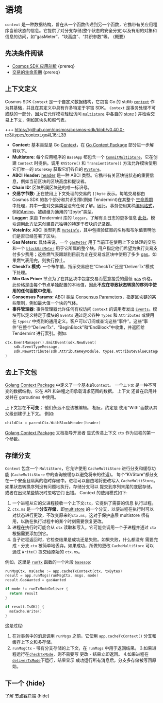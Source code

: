 # 语境

`context` 是一种数据结构，旨在从一个函数传递到另一个函数，它携带有关应用程序当前状态的信息。它提供了对分支存储(整个状态的安全分支)以及有用的对象和信息的访问，如“gasMeter”、“块高度”、“共识参数”等。 {概要}

## 先决条件阅读

- [Cosmos SDK 应用剖析](../basics/app-anatomy.md) {prereq}
- [交易的生命周期](../basics/tx-lifecycle.md) {prereq}

## 上下文定义

Cosmos SDK `Context` 是一个自定义数据结构，它包含 Go 的 stdlib [`context`](https://golang.org/pkg/context) 作为其基础，并且在其定义中具有许多特定于宇宙 SDK。 `Context` 是事务处理不可或缺的一部分，因为它允许模块轻松访问 [`multistore`](./store.md#multistore) 中各自的 [store](./store.md#base-layer-kvstores) ) 并检索交易上下文，例如区块头和燃气表。

+++ https://github.com/cosmos/cosmos-sdk/blob/v0.40.0-rc3/types/context.go#L16-L39

- **Context:** 基本类型是 Go [Context](https://golang.org/pkg/context)，在 [Go Context Package](#go-context-package) 部分进一步解释以下。
- **Multistore:** 每个应用程序的 `BaseApp` 都包含一个 [`CommitMultiStore`](./store.md#multistore)，它在创建 `Context` 时提供。调用 `KVStore()` 和 `TransientStore()` 方法允许模块使用它们唯一的 `StoreKey` 获取它们各自的 [`KVStore`](./store.md#base-layer-kvstores)。
- **ABCI Header:** [header](https://tendermint.com/docs/spec/abci/abci.html#header) 是一种 ABCI 类型。它携带有关区块链状态的重要信息，例如当前区块的区块高度和提议者。
- **Chain ID:** 区块所属区块链的唯一标识号。
- **交易字节数:** 正在使用上下文处理的交易的 `[]byte` 表示。每笔交易都由 Cosmos SDK 的各个部分和共识引擎(例如 Tendermint)在其整个 [生命周期](../basics/tx-lifecycle.md) 中处理，其中一些对交易类型没有任何了解。因此，事务使用某种[编码格式](./encoding.md)，例如[Amino](./encoding.md)，被编组为通用的“[]byte”类型。
- **Logger:** 来自 Tendermint 库的 `logger`。了解有关日志的更多信息 [此处](https://tendermint.com/docs/tendermint-core/how-to-read-logs.html#how-to-read-logs)。模块调用此方法来创建自己独特的特定于模块的记录器。
- **VoteInfo:** ABCI 类型列表 [`VoteInfo`](https://tendermint.com/docs/spec/abci/abci.html#voteinfo)，其中包括验证器的名称和布尔值表明他们是否已经签署了区块。
- **Gas Meters:** 具体来说，一个 [`gasMeter`](../basics/gas-fees.md#main-gas-meter) 用于当前正在使用上下文处理的交易和一个 [`blockGasMeter`](../basics/gas-fees.md#block-gas-meter) 用于它所属的整个块。用户指定他们希望为执行交易支付多少费用；这些燃气表跟踪到目前为止在交易或区块中使用了多少 [gas](../basics/gas-fees.md)。如果燃气表用完，则执行停止。
- **CheckTx 模式:** 一个布尔值，指示交易应在“CheckTx”还是“DeliverTx”模式下处理。
- **Min Gas Price:** 节点为了在其区块中包含交易而愿意接受的最低 [gas](../basics/gas-fees.md) 价格。此价格是由每个节点单独配置的本地值，因此**不应在导致状态转换的序列中使用的任何函数中使用**。
- **Consensus Params:** ABCI 类型 [Consensus Parameters](https://tendermint.com/docs/spec/abci/apps.html#consensus-parameters)，指定区块链的某些限制，例如最大值一个块的气体。
- **事件管理器:** 事件管理器允许任何有权访问 `Context` 的调用者发出 [`Events`](./events.md)。模块可以定义特定于模块的
  `Events` 通过定义各种 `Types` 和 `Attributes` 或使用在 `types/` 中找到的通用定义。客户可以订阅或查询这些“事件”。这些“事件”在整个“DeliverTx”、“BeginBlock”和“EndBlock”中收集，并返回给 Tendermint 进行索引。例如: 

```go
ctx.EventManager().EmitEvent(sdk.NewEvent(
    sdk.EventTypeMessage,
    sdk.NewAttribute(sdk.AttributeKeyModule, types.AttributeValueCategory)),
)
```

## 去上下文包

[Golang Context Package](https://golang.org/pkg/context) 中定义了一个基本的`Context`。 一个`上下文`
是一种不可变的数据结构，它在 API 和进程之间承载请求范围的数据。 上下文
还旨在启用并发并在 goroutines 中使用。

上下文旨在**不可变**； 他们永远不应该被编辑。 相反，约定是
使用“With”函数从其父级创建子上下文。 例如: 

```go
childCtx = parentCtx.WithBlockHeader(header)
```

[Golang Context Package](https://golang.org/pkg/context) 文档指导开发者
显式传递上下文 `ctx` 作为进程的第一个参数。

## 存储分支

`Context` 包含一个 `MultiStore`，它允许使用 `CacheMultiStore` 进行分支和缓存功能
(`CacheMultiStore` 中的查询被缓存以避免将来的往返)。
每个“KVStore”都分支在一个安全且隔离的临时存储中。进程可以自由地将更改写入
`CacheMultiStore`。如果状态转换序列没有问题地执行，存储分支可以
提交到序列末尾的底层存储，或者在出现某些情况时忽略它们
出错。 Context 的使用模式如下:

1. 一个进程从它的父进程接收一个上下文`ctx`，它提供了需要的信息
   执行过程。
2. `ctx.ms` 是一个**分支存储**，即[multistore](./store.md#multistore) 的一个分支，以便进程在执行时可以对状态进行更改，不改变原来的`ctx.ms`。这对于保护底层 multistore 很有用，以防在执行过程中的某个时刻需要恢复更改。
3. 进程在执行时可能会从 `ctx` 读取和写入。它可能会调用一个子进程并通过
   `ctx` 根据需要添加到它。
4. 当子进程返回时，它检查结果是成功还是失败。如果失败，什么都没有
   需要完成 - 分支 `ctx` 被简单地丢弃。如果成功，所做的更改
   `CacheMultiStore` 可以通过 `Write()` 提交给原始的 `ctx.ms`。

例如，这里是 [`runTx`](./baseapp.md#runtx-and-runmsgs) 函数的一个片段
[`baseapp`](./baseapp.md): 

```go
runMsgCtx, msCache := app.cacheTxContext(ctx, txBytes)
result = app.runMsgs(runMsgCtx, msgs, mode)
result.GasWanted = gasWanted

if mode != runTxModeDeliver {
  return result
}

if result.IsOK() {
  msCache.Write()
}
```

这是过程:

1. 在对事务中的消息调用 `runMsgs` 之前，它使用 `app.cacheTxContext()`
    分支和缓存上下文和多存储。
2. `runMsgCtx` - 带有分支存储的上下文，在 `runMsgs` 中用于返回结果。
3.如果进程运行在[`checkTxMode`](./baseapp.md#checktx)，则不需要写
    更改 - 结果立即返回。
4.如果进程在[`deliverTxMode`](./baseapp.md#delivertx)下运行，结果显示
    成功运行所有消息后，分支多存储被写回原始。

## 下一个 {hide}

了解 [节点客户端](./node.md) {hide} 